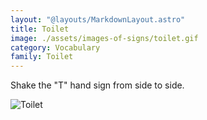 ```yaml
---
layout: "@layouts/MarkdownLayout.astro"
title: Toilet
image: ./assets/images-of-signs/toilet.gif
category: Vocabulary
family: Toilet
---
```


Shake the "T" hand sign from side to side.

![Toilet](@signs/toilet.gif)

